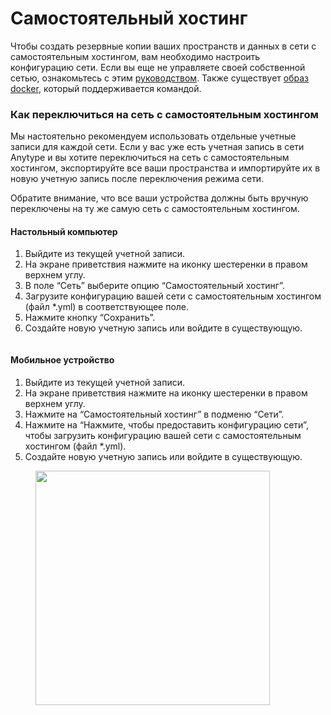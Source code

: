 # Самостоятельный хостинг

Чтобы создать резервные копии ваших пространств и данных в сети с самостоятельным хостингом, вам необходимо настроить конфигурацию сети. Если вы еще не управляете своей собственной сетью, ознакомьтесь с этим [руководством](https://tech.anytype.io/how-to/self-hosting). Также существует [образ docker](https://github.com/anyproto/any-sync-dockercompose), который поддерживается командой.

### Как переключиться на сеть с самостоятельным хостингом

Мы настоятельно рекомендуем использовать отдельные учетные записи для каждой сети. Если у вас уже есть учетная запись в сети Anytype и вы хотите переключиться на сеть с самостоятельным хостингом, экспортируйте все ваши пространства и импортируйте их в новую учетную запись после переключения режима сети.

Обратите внимание, что все ваши устройства должны быть вручную переключены на ту же самую сеть с самостоятельным хостингом.

#### Настольный компьютер

1. Выйдите из текущей учетной записи.
2. На экране приветствия нажмите на иконку шестеренки в правом верхнем углу.
3. В поле “Сеть” выберите опцию “Самостоятельный хостинг”.
4. Загрузите конфигурацию вашей сети с самостоятельным хостингом (файл \*.yml) в соответствующее поле.
5. Нажмите кнопку “Сохранить”.
6. Создайте новую учетную запись или войдите в существующую.

<figure><img src="../../.gitbook/assets/image (53).png" alt=""><figcaption></figcaption></figure>

#### Мобильное устройство

1. Выйдите из текущей учетной записи.
2. На экране приветствия нажмите на иконку шестеренки в правом верхнем углу.
3. Нажмите на “Самостоятельный хостинг” в подменю “Сети”.&#x20;
4. Нажмите на “Нажмите, чтобы предоставить конфигурацию сети”, чтобы загрузить конфигурацию вашей сети с самостоятельным хостингом (файл \*.yml).
5. Создайте новую учетную запись или войдите в существующую.

<figure><img src="../../.gitbook/assets/Screenshot_20240411-104804_Anytype3.png" alt="" width="375"><figcaption></figcaption></figure>
